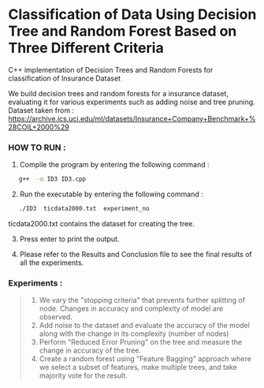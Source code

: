 # Classification of Data Using Decision Tree and Random Forest Based on Three Different Criteria

C++ implementation of Decision Trees and Random Forests for classification of Insurance Dataset


We build decision trees and random forests for a insurance dataset, evaluating it for various experiments such as adding noise and tree pruning.
Dataset taken from : https://archive.ics.uci.edu/ml/datasets/Insurance+Company+Benchmark+%28COIL+2000%29 


### HOW TO RUN : 

1) Compile the program by entering the following command :
```sh
   g++  -o ID3 ID3.cpp
 ```

  
2) Run the executable by entering the following command : 
```sh
   ./ID3  ticdata2000.txt  experiment_no
   ```
   ticdata2000.txt contains the dataset for creating the tree.
   
3) Press enter to print the output.
   
4) Please refer to the Results and Conclusion file to see the final results of all the experiments.  



### Experiments : 
>1. We vary the "stopping criteria" that prevents further splitting of node. Changes in accuracy and complexity of model are observed.
>2. Add noise to the dataset and evaluate the accuracy of the model along with the change in its complexity (number of nodes)
>3. Perform "Reduced Error Pruning" on the tree and measure the change in accuracy of the tree.
>4. Create a random forest using "Feature Bagging" approach where we select a subset of features, make multiple trees, and take majority vote for the result.

